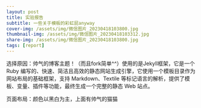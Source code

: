```yaml
---
layout: post
title: 实验报告
subtitle: 一些关于模板的彩虹屁anyway
cover-img: /assets/img/微信图片_20230418103800.jpg
thumbnail-img: /assets/img/微信图片_20230418103312.jpg
share-img: /assets/img/微信图片_20230418103800.jpg
tags: [report]
---
```


选择原因：帅气的博客主题！（而且fork简单^^）使用的是Jekyll框架，它是一个 Ruby 编写的、快速、简洁且高效的静态网站生成引擎，它使用一个模板目录作为网站布局的基础框架，支持 Markdown、Textile 等标记语言的解析，提供了模板、变量、插件等功能，最终生成一个完整的静态 Web 站点。

页面布局：颜色以黑白为主，上面有帅气的猫猫
